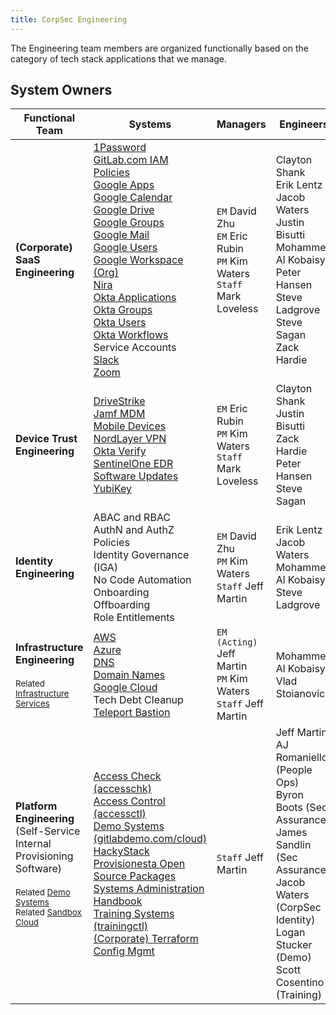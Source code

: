 ```yaml
---
title: CorpSec Engineering
---
```



The Engineering team members are organized functionally based on the category of tech stack applications that we manage.

## System Owners

<table>
<thead>
<tr>
<th>Functional Team</th>
<th>Systems</th>
<th>Managers</th>
<th>Engineers</th>
</tr>
</thead>
<tbody>
<tr>
<td><strong>(Corporate) SaaS<br>Engineering</strong></td>
<td>
<a href="/handbook/security/corporate/systems/1password">1Password</a><br>
<a href="/handbook/security/corporate/systems/gitlab">GitLab.com IAM Policies</a><br>
<a href="/handbook/security/corporate/systems/google/app">Google Apps</a><br>
<a href="/handbook/security/corporate/systems/google/cal">Google Calendar</a><br>
<a href="/handbook/security/corporate/systems/google/drive">Google Drive</a><br>
<a href="/handbook/security/corporate/systems/google/group">Google Groups</a><br>
<a href="/handbook/security/corporate/systems/google/mail">Google Mail</a><br>
<a href="/handbook/security/corporate/systems/google/user">Google Users</a><br>
<a href="/handbook/security/corporate/systems/google/workspace">Google Workspace (Org)</a><br>
<a href="/handbook/security/corporate/systems/nira">Nira</a><br>
<a href="/handbook/security/corporate/systems/okta/app">Okta Applications</a><br>
<a href="/handbook/security/corporate/systems/okta/group">Okta Groups</a><br>
<a href="/handbook/security/corporate/systems/okta/user">Okta Users</a><br>
<a href="/handbook/security/corporate/systems/okta/workflows">Okta Workflows</a><br>
Service Accounts<br>
<a href="/handbook/security/corporate/systems/slack">Slack</a><br>
<a href="/handbook/security/corporate/systems/zoom">Zoom</a><br>
</td>
<td>
<code>EM</code> David Zhu<br>
<code>EM</code> Eric Rubin<br>
<code>PM</code> Kim Waters<br>
<code>Staff</code> Mark Loveless
</td>
<td>
Clayton Shank<br>
Erik Lentz<br>
Jacob Waters<br>
Justin Bisutti<br>
Mohammed Al Kobaisy<br>
Peter Hansen<br>
Steve Ladgrove<br>
Steve Sagan<br>
Zack Hardie<br>
</tr>
<tr>
<td><strong>Device Trust<br>Engineering</strong></td>
<td>
<a href="https://internal.gitlab.com/handbook/it/it-self-service/it-guides/drivestrike/">DriveStrike</a><br>
<a href="/handbook/security/corporate/systems/jamf">Jamf MDM</a><br>
<a href="/handbook/security/corporate/services/phones">Mobile Devices</a><br>
<a href="/handbook/security/corporate/systems/vpn">NordLayer VPN</a><br>
<a href="/handbook/security/corporate/systems/okta/verify">Okta Verify</a><br>
<a href="/handbook/security/corporate/systems/sentinelone">SentinelOne EDR</a><br>
<a href="/handbook/security/corporate/end-user-services/laptop-management/laptop-security/updates/">Software Updates</a><br>
<a href="/handbook/security/corporate/systems/yubikey">YubiKey</a><br>
</td>
<td>
<code>EM</code> Eric Rubin<br>
<code>PM</code> Kim Waters<br>
<code>Staff</code> Mark Loveless
</td>
<td>
Clayton Shank<br>
Justin Bisutti<br>
Zack Hardie<br>
Peter Hansen<br>
Steve Sagan<br>
</tr>
<tr>
<td><strong>Identity<br>Engineering</strong></td>
<td>
ABAC and RBAC<br>
AuthN and AuthZ Policies<br>
Identity Governance (IGA)<br>
No Code Automation<br>
Onboarding<br>
Offboarding<br>
Role Entitlements<br>
</td>
<td>
<code>EM</code> David Zhu<br>
<code>PM</code> Kim Waters<br>
<code>Staff</code> Jeff Martin
</td>
<td>
Erik Lentz<br>
Jacob Waters<br>
Mohammed Al Kobaisy<br>
Steve Ladgrove<br>
</tr>
<tr>
<td>
<strong>Infrastructure<br>Engineering</strong><br>
<br>
<small>Related <a href="/handbook/security/corporate/how-we-work/services/infrastructure">Infrastructure Services</a></small>
</td>
<td>
<a href="/handbook/security/corporate/systems/aws">AWS</a><br>
<a href="/handbook/security/corporate/systems/azure">Azure</a><br>
<a href="/handbook/security/corporate/systems/dns">DNS</a><br>
<a href="/handbook/security/corporate/systems/domains">Domain Names</a><br>
<a href="/handbook/security/corporate/systems/google/cloud">Google Cloud</a><br>
Tech Debt Cleanup<br>
<a href="/handbook/security/corporate/systems/teleport">Teleport Bastion</a><br>
</td>
<td>
<code>EM (Acting)</code> Jeff Martin<br>
<code>PM</code> Kim Waters<br>
<code>Staff</code> Jeff Martin
</td>
<td>
Mohammed Al Kobaisy<br>
Vlad Stoianovici<br>
</tr>
<tr>
<td>
<strong>Platform Engineering</strong><br>(Self-Service Internal<br>Provisioning Software)<br>
<br>
<small>Related <a href="/handbook/customer-success/demo-systems">Demo Systems</a></small><br>
<small>Related <a href="/handbook/security/corporate/services/infrastructure">Sandbox Cloud</a></small>
</td>
<td>
<a href="/handbook/security/corporate/systems/accesschk">Access Check (accesschk)</a><br>
<a href="/handbook/security/corporate/systems/accessctl">Access Control (accessctl)</a><br>
<a href="/handbook/security/corporate/systems/demosys">Demo Systems (gitlabdemo.com/cloud)</a><br>
<a href="/handbook/security/corporate/systems/hackystack">HackyStack</a><br>
<a href="https://gitlab.com/provisionesta">Provisionesta Open Source Packages</a><br>
<a href="/handbook/security/corporate/systems/handbook">Systems Administration Handbook</a><br>
<a href="/handbook/security/corporate/systems/trainingctl">Training Systems (trainingctl)</a><br>
<a href="/handbook/security/corporate/systems/">(Corporate) Terraform Config Mgmt</a><br>
</td>
<td>
<code>Staff</code> Jeff Martin
</td>
<td>
Jeff Martin<br>
AJ Romaniello (People Ops)<br>
Byron Boots (Sec Assurance)<br>
James Sandlin (Sec Assurance)<br>
Jacob Waters (CorpSec Identity)<br>
Logan Stucker (Demo)<br>
Scott Cosentino (Training)<br>
</tr>
</tbody>
</table>
